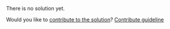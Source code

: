 
There is no solution yet.

Would you like to [contribute to the solution](https://github.com/BFEdev/BFE.dev-solutions/blob/main/typescript/split_en.md)? [Contribute guideline](https://github.com/BFEdev/BFE.dev-solutions#how-to-contribute)

